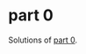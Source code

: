 # part 0
Solutions of [part 0](https://fullstackopen.com/en/part0/fundamentals_of_web_apps#exercises-0-1-0-6).
